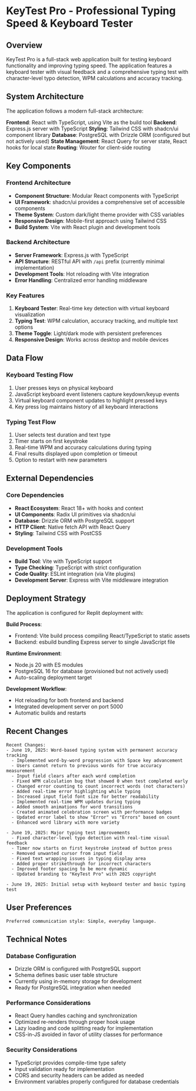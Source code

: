 # KeyTest Pro - Professional Typing Speed & Keyboard Tester

## Overview

KeyTest Pro is a full-stack web application built for testing keyboard functionality and improving typing speed. The application features a keyboard tester with visual feedback and a comprehensive typing test with character-level typo detection, WPM calculations and accuracy tracking.

## System Architecture

The application follows a modern full-stack architecture:

**Frontend**: React with TypeScript, using Vite as the build tool
**Backend**: Express.js server with TypeScript
**Styling**: Tailwind CSS with shadcn/ui component library
**Database**: PostgreSQL with Drizzle ORM (configured but not actively used)
**State Management**: React Query for server state, React hooks for local state
**Routing**: Wouter for client-side routing

## Key Components

### Frontend Architecture
- **Component Structure**: Modular React components with TypeScript
- **UI Framework**: shadcn/ui provides a comprehensive set of accessible components
- **Theme System**: Custom dark/light theme provider with CSS variables
- **Responsive Design**: Mobile-first approach using Tailwind CSS
- **Build System**: Vite with React plugin and development tools

### Backend Architecture
- **Server Framework**: Express.js with TypeScript
- **API Structure**: RESTful API with `/api` prefix (currently minimal implementation)
- **Development Tools**: Hot reloading with Vite integration
- **Error Handling**: Centralized error handling middleware

### Key Features
1. **Keyboard Tester**: Real-time key detection with virtual keyboard visualization
2. **Typing Test**: WPM calculation, accuracy tracking, and multiple text options
3. **Theme Toggle**: Light/dark mode with persistent preferences
4. **Responsive Design**: Works across desktop and mobile devices

## Data Flow

### Keyboard Testing Flow
1. User presses keys on physical keyboard
2. JavaScript keyboard event listeners capture keydown/keyup events
3. Virtual keyboard component updates to highlight pressed keys
4. Key press log maintains history of all keyboard interactions

### Typing Test Flow
1. User selects test duration and text type
2. Timer starts on first keystroke
3. Real-time WPM and accuracy calculations during typing
4. Final results displayed upon completion or timeout
5. Option to restart with new parameters

## External Dependencies

### Core Dependencies
- **React Ecosystem**: React 18+ with hooks and context
- **UI Components**: Radix UI primitives via shadcn/ui
- **Database**: Drizzle ORM with PostgreSQL support
- **HTTP Client**: Native fetch API with React Query
- **Styling**: Tailwind CSS with PostCSS

### Development Tools
- **Build Tool**: Vite with TypeScript support
- **Type Checking**: TypeScript with strict configuration
- **Code Quality**: ESLint integration (via Vite plugins)
- **Development Server**: Express with Vite middleware integration

## Deployment Strategy

The application is configured for Replit deployment with:

**Build Process**: 
- Frontend: Vite build process compiling React/TypeScript to static assets
- Backend: esbuild bundling Express server to single JavaScript file

**Runtime Environment**:
- Node.js 20 with ES modules
- PostgreSQL 16 for database (provisioned but not actively used)
- Auto-scaling deployment target

**Development Workflow**:
- Hot reloading for both frontend and backend
- Integrated development server on port 5000
- Automatic builds and restarts

## Recent Changes

```
Recent Changes:
- June 19, 2025: Word-based typing system with permanent accuracy tracking
  - Implemented word-by-word progression with Space key advancement
  - Users cannot return to previous words for true accuracy measurement
  - Input field clears after each word completion
  - Fixed WPM calculation bug that showed 0 when test completed early
  - Changed error counting to count incorrect words (not characters)
  - Added real-time error highlighting while typing
  - Increased input field font size for better readability
  - Implemented real-time WPM updates during typing
  - Added smooth animations for word transitions
  - Created animated celebration screen with performance badges
  - Updated error label to show "Error" vs "Errors" based on count
  - Enhanced word library with more variety

- June 19, 2025: Major typing test improvements
  - Fixed character-level typo detection with real-time visual feedback
  - Timer now starts on first keystroke instead of button press
  - Removed unwanted cursor from input field
  - Fixed text wrapping issues in typing display area
  - Added proper strikethrough for incorrect characters
  - Improved footer spacing to be more dynamic
  - Updated branding to "KeyTest Pro" with 2025 copyright
  
- June 19, 2025: Initial setup with keyboard tester and basic typing test
```

## User Preferences

```
Preferred communication style: Simple, everyday language.
```

## Technical Notes

### Database Configuration
- Drizzle ORM is configured with PostgreSQL support
- Schema defines basic user table structure
- Currently using in-memory storage for development
- Ready for PostgreSQL integration when needed

### Performance Considerations
- React Query handles caching and synchronization
- Optimized re-renders through proper hook usage
- Lazy loading and code splitting ready for implementation
- CSS-in-JS avoided in favor of utility classes for performance

### Security Considerations
- TypeScript provides compile-time type safety
- Input validation ready for implementation
- CORS and security headers can be added as needed
- Environment variables properly configured for database credentials